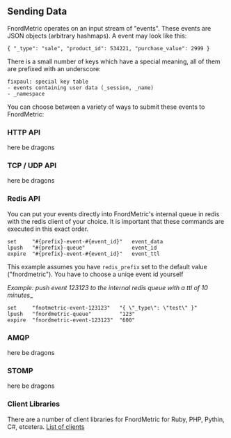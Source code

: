 Sending Data
------------

FnordMetric operates on an input stream of "events". These events are JSON
objects (arbitrary hashmaps). A event may look like this:

    { "_type": "sale", "product_id": 534221, "purchase_value": 2999 }


There is a small number of keys which have a special meaning, all of them
are prefixed with an underscore:

    fixpaul: special key table
    - events containing user data (_session, _name)
    - _namespace


You can choose between a variety of ways to submit these events to FnordMetric:


### HTTP API

here be dragons


### TCP / UDP API

here be dragons


### Redis API

You can put your events directly into FnordMetric's internal queue in redis
with the redis client of your choice. It is important that these commands
are executed in this exact order. 

    set     "#{prefix}-event-#{event_id}"   event_data
    lpush   "#{prefix}-queue"               event_id
    expire  "#{prefix}-event-#{event_id}"   event_ttl

This example assumes you have `redis_prefix` set to the default value 
("fnordmetric"). You have to choose a uniqe event id yourself

_Example: push event 123123 to the internal redis queue with a ttl of 10 minutes__

    set     "fnotmetric-event-123123"   "{ \"_type\": \"test\" }"
    lpush   "fnordmetric-queue"         "123"
    expire  "fnordmetric-event-123123"  "600"



### AMQP

here be dragons


### STOMP

here be dragons


### Client Libraries

There are a number of client libraries for FnordMetric for Ruby, PHP, Pythin, C#,
etcetera. [List of clients](/documentation/examples)

